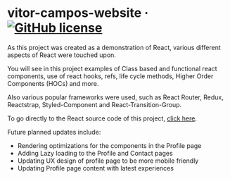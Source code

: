 # vitor-campos-website &middot; [![GitHub license](https://img.shields.io/badge/license-MIT-blue.svg)](https://github.com/vcamp314/vitor-campos-website/blob/master/LICENSE)

As this project was created as a demonstration of React, various different aspects of React were touched upon.

You will see in this project examples of Class based and functional react components, use of react hooks, refs, life cycle methods, Higher Order Components (HOCs) and more.

Also various popular frameworks were used, such as React Router, Redux, Reactstrap, Styled-Component and React-Transition-Group.

To go directly to the React source code of this project, [click here](https://github.com/vcamp314/vitor-campos-website/tree/master/resources/js/components).


Future planned updates include:

* Rendering optimizations for the components in the Profile page
* Adding Lazy loading to the Profile and Contact pages
* Updating UX design of profile page to be more mobile friendly
* Updating Profile page content with latest experiences



